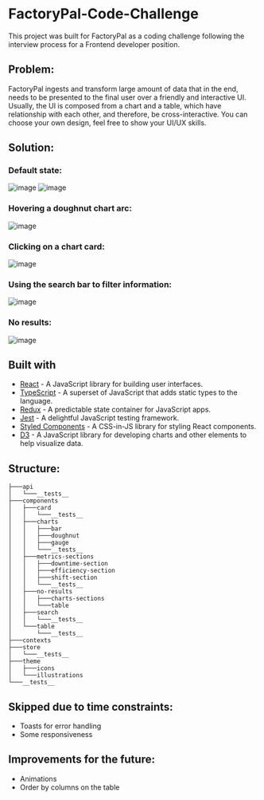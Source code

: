 # FactoryPal-Code-Challenge
This project was built for FactoryPal as a coding challenge following the interview process for a Frontend developer position.

## Problem:
FactoryPal ingests and transform large amount of data that in the end, needs to be presented to the final user over a friendly and interactive UI. Usually, the UI is composed from a chart and a table, which have relationship with each other, and therefore, be cross-interactive. You can choose your own design, feel free to show your UI/UX skills.

## Solution:
### Default state:
![image](https://github.com/MiguelR0drigues/FactoryPal-Code-Challenge/assets/96126710/b1a99271-c340-4dbc-9ab5-1ca3c2548b02)
![image](https://github.com/MiguelR0drigues/FactoryPal-Code-Challenge/assets/96126710/f14f6e55-5718-4f70-a695-f0b0f00124b0)

### Hovering a doughnut chart arc:
![image](https://github.com/MiguelR0drigues/FactoryPal-Code-Challenge/assets/96126710/5b2ea6ce-86a4-4790-90c1-3ca8bc9ed663)

### Clicking on a chart card:
![image](https://github.com/MiguelR0drigues/FactoryPal-Code-Challenge/assets/96126710/da2ef840-e12d-4013-a2ff-b2f834c028fc)

### Using the search bar to filter information:
![image](https://github.com/MiguelR0drigues/FactoryPal-Code-Challenge/assets/96126710/4f941aad-82ba-4abe-b42d-b448abe2caf2)

### No results:
![image](https://github.com/MiguelR0drigues/FactoryPal-Code-Challenge/assets/96126710/af380553-1040-45fe-ac7a-4f97046843de)


## Built with

- [React](https://reactjs.org/) - A JavaScript library for building user interfaces.
- [TypeScript](https://www.typescriptlang.org/) - A superset of JavaScript that adds static types to the language.
- [Redux](https://redux.js.org/) - A predictable state container for JavaScript apps.
- [Jest](https://jestjs.io/) - A delightful JavaScript testing framework.
- [Styled Components](https://styled-components.com/) - A CSS-in-JS library for styling React components.
- [D3](https://d3js.org/) - A JavaScript library for developing charts and other elements to help visualize data.


## Structure:
```
├───api
│   └───__tests__
├───components
│   ├───card
│   │   └───__tests__
│   ├───charts
│   │   ├───bar
│   │   ├───doughnut
│   │   ├───gauge
│   │   └───__tests__
│   ├───metrics-sections
│   │   ├───downtime-section     
│   │   ├───efficiency-section   
│   │   ├───shift-section        
│   │   └───__tests__
│   ├───no-results
│   │   ├───charts-sections      
│   │   └───table
│   ├───search
│   │   └───__tests__
│   └───table
│       └───__tests__
├───contexts
├───store
│   └───__tests__
├───theme
│   ├───icons
│   └───illustrations
└───__tests__
```

## Skipped due to time constraints:
- Toasts for error handling
- Some responsiveness

## Improvements for the future:
- Animations
- Order by columns on the table
